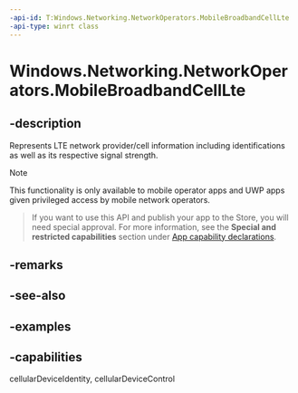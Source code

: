 ```yaml
---
-api-id: T:Windows.Networking.NetworkOperators.MobileBroadbandCellLte
-api-type: winrt class
---
```


<!-- Class syntax.
public class MobileBroadbandCellLte 
-->

# Windows.Networking.NetworkOperators.MobileBroadbandCellLte

## -description
Represents LTE network provider/cell information including identifications as well as its respective signal strength.

> [!NOTE]
> This functionality is only available to mobile operator apps and UWP apps given privileged access by mobile network operators.


> If you want to use this API and publish your app to the Store, you will need special approval. For more information, see the **Special and restricted capabilities** section under [App capability declarations](https://docs.microsoft.com/windows/uwp/packaging/app-capability-declarations). 

## -remarks

## -see-also

## -examples


## -capabilities
cellularDeviceIdentity, cellularDeviceControl
